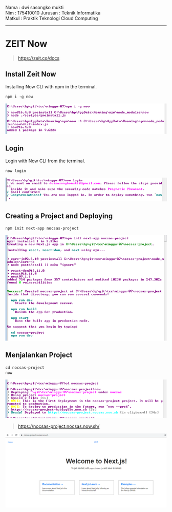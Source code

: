 Nama    : dwi sasongko mukti  
Nim     : 175410010
Jurusan : Teknik Informatika  
Matkul  : Praktik Teknologi Cloud Computing  
__________________________  

# ZEIT Now
>https://zeit.co/docs  

## Install Zeit Now  
Installing Now CLI with npm in the terminal.  

    npm i -g now  
![1](image/1.PNG)  

## Login  
Login with Now CLI from the terminal.  

    now login  
![2](image/2.PNG)  

## Creating a Project and Deploying  

    npm init next-app nocsas-project  
![3](image/3.PNG)  

## Menjalankan Project  

    cd nocsas-project  
    now  
![4](image/4.PNG)  
>https://nocsas-project.nocsas.now.sh/  

![5](image/5.PNG)
